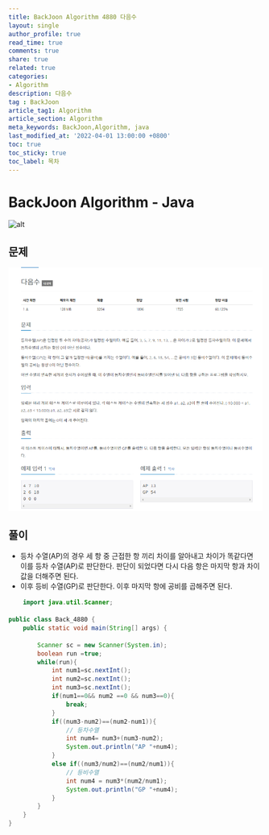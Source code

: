 ```yaml
---
title: BackJoon Algorithm 4880 다음수
layout: single
author_profile: true
read_time: true
comments: true
share: true
related: true
categories:
- Algorithm
description: 다음수
tag : BackJoon
article_tag1: Algorithm
article_section: Algorithm
meta_keywords: BackJoon,Algorithm, java
last_modified_at: '2022-04-01 13:00:00 +0800'
toc: true
toc_sticky: true
toc_label: 목차
---
```


BackJoon Algorithm - Java
====================

![alt](https://d2gd6pc034wcta.cloudfront.net/images/logo@2x.png)

## 문제

![alt](/assets/images/post/Algorithm/4880.png)


## 풀이

* 등차 수열(AP)의 경우 세 항 중 근접한 항 끼리 차이를 알아내고 차이가 똑같다면  
  이를 등차 수열(AP)로 판단한다. 판단이 되었다면 다시 다음 항은 마지막 항과 차이   
  값을 더해주면 된다.
* 이후 등비 수열(GP)로 판단한다. 이후 마지막 항에 공비를 곱해주면 된다.

```java
    import java.util.Scanner;

public class Back_4880 {
    public static void main(String[] args) {

        Scanner sc = new Scanner(System.in);
        boolean run =true;
        while(run){
            int num1=sc.nextInt();
            int num2=sc.nextInt();
            int num3=sc.nextInt();
            if(num1==0&& num2 ==0 && num3==0){
                break;
            }
            if((num3-num2)==(num2-num1)){
                // 등차수열
                int num4= num3+(num3-num2);
                System.out.println("AP "+num4);
            }
            else if((num3/num2)==(num2/num1)){
                // 등비수열
                int num4 = num3*(num2/num1);
                System.out.println("GP "+num4);
            }
        }
    }
}

```

